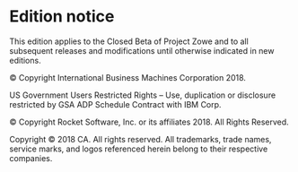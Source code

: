 # Edition notice

This edition applies to the Closed Beta of Project Zowe and to all subsequent releases and modifications until otherwise indicated in new editions.

© Copyright International Business Machines Corporation 2018.  

US Government Users Restricted Rights – Use, duplication or disclosure restricted by GSA ADP Schedule Contract with IBM Corp.  

© Copyright Rocket Software, Inc. or its affiliates 2018. All Rights Reserved.  

Copyright © 2018 CA. All rights reserved. All trademarks, trade names, service marks, and logos referenced herein belong to their respective companies.
